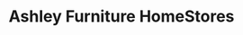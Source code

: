 ---
title: "Ashley Furniture HomeStores"
url: /rochester/ashley-furniture-homestores/
shop: furniture
---